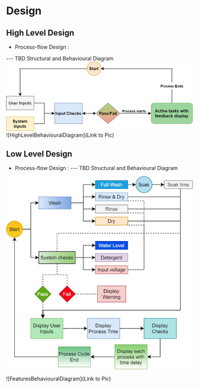 # Design

## High Level Design 
* Process-flow Design :

--- TBD Structural and Behavioural Diagram
![HighLevelStructuralDiagram](https://github.com/vivek28121997/256217_Mini_Project_StepIn_LTTS/blob/6258b0bae5a90a2e9091b658bddc550bc0d4dcd6/2_Design/Automatic%20Washing%20Machine%20Work%20Flow%20HLD%20ws.jpg)
![HighLevelBehaviouralDiagram](Link to Pic)

## Low Level Design 
* Process-flow Design :
--- TBD Structural and Behavioural Diagram

![FeaturesLevelStructuralDiagram](https://github.com/vivek28121997/256217_Mini_Project_StepIn_LTTS/blob/fa7172bf99f5f90f91b6adf523bb8b112fcb901b/2_Design/Automatic%20Washing%20Machine%20Work%20Flow%20ws.jpg)

![FeaturesBehaviouralDiagram](Link to Pic)
